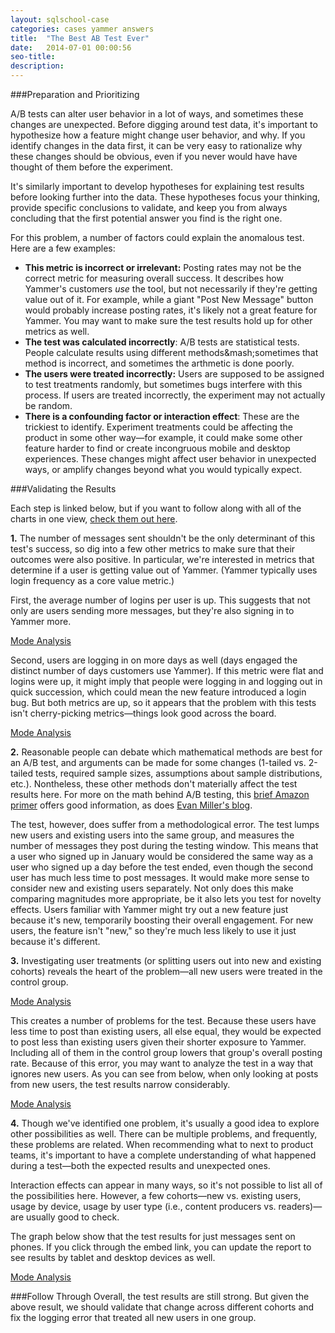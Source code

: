 ```yaml
---
layout: sqlschool-case
categories: cases yammer answers
title:  "The Best AB Test Ever"
date:   2014-07-01 00:00:56
seo-title: 
description: 
---
```


###Preparation and Prioritizing

A/B tests can alter user behavior in a lot of ways, and sometimes these changes are unexpected. Before digging around test data, it's important to hypothesize how a feature might change user behavior, and why. If you identify changes in the data first, it can be very easy to rationalize why these changes should be obvious, even if you never would have have thought of them before the experiment.

It's similarly important to develop hypotheses for explaining test results before looking further into the data. These hypotheses focus your thinking, provide specific conclusions to validate, and keep you from always concluding that the first potential answer you find is the right one.

For this problem, a number of factors could explain the anomalous test. Here are a few examples:

* **This metric is incorrect or irrelevant:** Posting rates may not be the correct metric for measuring overall success. It describes how Yammer's customers *use* the tool, but not necessarily if they're getting value out of it. For example, while a giant "Post New Message" button would probably increase posting rates, it's likely not a great feature for Yammer. You may want to make sure the test results hold up for other metrics as well.
* **The test was calculated incorrectly**: A/B tests are statistical tests. People calculate results using different methods&mash;sometimes that method is incorrect, and sometimes the arthmetic is done poorly. 
* **The users were treated incorrectly:** Users are supposed to be assigned to test treatments randomly, but sometimes bugs interfere with this process. If users are treated incorrectly, the experiment may not actually be random.
* **There is a confounding factor or interaction effect**: These are the trickiest to identify. Experiment treatments could be affecting the product in some other way&mdash;for example, it could make some other feature harder to find or create incongruous mobile and desktop experiences. These changes might affect user behavior in unexpected ways, or amplify changes beyond what you would typically expect.

<div id="solution"></div>
###Validating the Results

Each step is linked below, but if you want to follow along with all of the charts in one view, [check them out here](https://modeanalytics.com/modeanalytics/lists/665647b40bb0/runs/307f7300be05).

**1.** The number of messages sent shouldn't be the only determinant of this test's success, so dig into a few other metrics to make sure that their outcomes were also positive. In particular, we're interested in metrics that determine if a user is getting value out of Yammer. (Yammer typically uses login frequency as a core value metric.)

First, the average number of logins per user is up. This suggests that not only are users sending more messages, but they're also signing in to Yammer more.

<a href="https://modeanalytics.com/benn/reports/ff3bdfe7f1ef/runs/e3dcd3a14b75/embed" class="mode-embed">Mode Analysis</a><script src="https://modeanalytics.com/embed/embed.js"></script>

Second, users are logging in on more days as well (days engaged the distinct number of days customers use Yammer). If this metric were flat and logins were up, it might imply that people were logging in and logging out in quick succession, which could mean the new feature introduced a login bug. But both metrics are up, so it appears that the problem with this tests isn't cherry-picking metrics&mdash;things look good across the board.

<a href="https://modeanalytics.com/benn/reports/9a0426b46f22/runs/efebd36c1884/embed" class="mode-embed">Mode Analysis</a><script src="https://modeanalytics.com/embed/embed.js"></script>

**2.** Reasonable people can debate which mathematical methods are best for an A/B test, and arguments can be made for some changes (1-tailed vs. 2-tailed tests, required sample sizes, assumptions about sample distributions, etc.). Nontheless, these other methods don't materially affect the test results here. For more on the math behind A/B testing, this [brief Amazon primer](https://developer.amazon.com/sdk/ab-testing/reference/ab-math.html) offers good information, as does [Evan Miller's blog](http://www.evanmiller.org/index.html).

The test, however, does suffer from a methodological error. The test lumps new users and existing users into the same group, and measures the number of messages they post during the testing window. This means that a user who signed up in January would be considered the same way as a user who signed up a day before the test ended, even though the second user has much less time to post messages. It would make more sense to consider new and existing users separately. Not only does this make comparing magnitudes more appropriate, be it also lets you test for novelty effects. Users familiar with Yammer might try out a new feature just because it's new, temporarily boosting their overall engagement. For new users, the feature isn't "new," so they're much less likely to use it just because it's different.

**3.** Investigating user treatments (or splitting users out into new and existing cohorts) reveals the heart of the problem&mdash;all new users were treated in the control group.

<a href="https://modeanalytics.com/benn/reports/4a83b254000f/runs/637790980c2e/embed" class="mode-embed">Mode Analysis</a><script src="https://modeanalytics.com/embed/embed.js"></script>

This creates a number of problems for the test. Because these users have less time to post than existing users, all else equal, they would be expected to post less than existing users given their shorter exposure to Yammer. Including all of them in the control group lowers that group's overall posting rate. Because of this error, you may want to analyze the test in a way that ignores new users. As you can see from below, when only looking at posts from new users, the test results narrow considerably.

<a href="https://modeanalytics.com/benn/reports/50e7b028a56b/runs/5a37269eefd0/embed" class="mode-embed">Mode Analysis</a><script src="https://modeanalytics.com/embed/embed.js"></script>

**4.** Though we've identified one problem, it's usually a good idea to explore other possibilities as well. There can be multiple problems, and frequently, these problems are related. When recommending what to next to product teams, it's important to have a complete understanding of what happened during a test&mdash;both the expected results and unexpected ones.

Interaction effects can appear in many ways, so it's not possible to list all of the possibilities here. However, a few cohorts&mdash;new vs. existing users, usage by device, usage by user type (i.e., content producers vs. readers)&mdash;are usually good to check. 

The graph below show that the test results for just messages sent on phones. If you click through the embed link, you can update the report to see results by tablet and desktop devices as well.

<a href="https://modeanalytics.com/modeanalytics/reports/a27b4b41da8b/runs/43337ed65dca/embed" class="mode-embed">Mode Analysis</a><script src="https://modeanalytics.com/embed/embed.js"></script>

###Follow Through
Overall, the test results are still strong. But given the above result, we should validate that change across different cohorts and fix the logging error that treated all new users in one group.